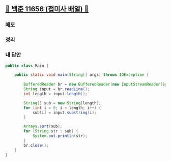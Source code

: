 ##  [🩶 백준 11656 (접미사 배열) 🩶](https://www.acmicpc.net/problem/11656)



### 메모


### 정리


### 내 답안 
```java
public class Main {

    public static void main(String[] args) throws IOException {
        
        BufferedReader br = new BufferedReader(new InputStreamReader(System.in));
        String input = br.readLine();
        int length = input.length();

        String[] sub = new String[length];
        for (int i = 0; i < length; i++) {
            sub[i] = input.substring(i);
        }

        Arrays.sort(sub);
        for (String str : sub) {
            System.out.println(str);
        }
        br.close();
    }
}


```

